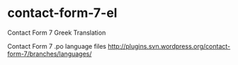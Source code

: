 contact-form-7-el
=================

Contact Form 7 Greek Translation



Contact Form 7 .po language files
http://plugins.svn.wordpress.org/contact-form-7/branches/languages/
